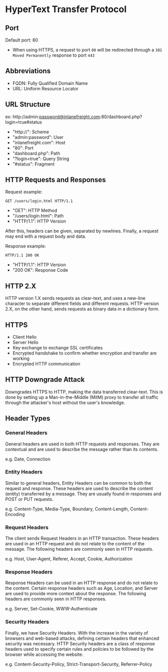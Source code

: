 # HyperText Transfer Protocol

## Port

Default port: 80
- When using HTTPS, a request to port `80` will be redirected through a `301 Moved Permanently` response to port `443`

## Abbreviations

- FQDN: Fully Qualified Domain Name
- URL: Uniform Resource Locator

## URL Structure

ex: http://admin:password@inlanefreight.com:80/dashboard.php?login=true#status
- "http://": Scheme
- "admin:password": User
- "inlanefreight.com": Host
- "80": Port
- "dashboard.php": Path
- "?login=true": Query String
- "#status": Fragment

## HTTP Requests and Responses

Request example:
```http
GET /users/login.html HTTP/1.1
```
- "GET": HTTP Method
- "/users/login.html": Path
- "HTTP/1.1": HTTP Version

After this, headers can be given, separated by newlines.
Finally, a request may end with a request body and data.

Response example:
```http
HTTP/1.1 200 OK
```
- "HTTP/1.1": HTTP Version
- "200 OK": Response Code

## HTTP 2.X

HTTP version 1.X sends requests as clear-text, and uses a new-line character to separate different fields and different requests. HTTP version 2.X, on the other hand, sends requests as binary data in a dictionary form.

## HTTPS

- Client Hello
- Server Hello
- Key exchange to exchange SSL certificates
- Encrypted handshake to confirm whether encryption and transfer are working
- Encrypted HTTP communication

## HTTP Downgrade Attack

Downgrades HTTPS to HTTP, making the data transferred clear-text. This is done by setting up a Man-in-the-Middle (MitM) proxy to transfer all traffic through the attacker's host without the user's knowledge.

## Header Types

### General Headers

General headers are used in both HTTP requests and responses. They are contextual and are used to describe the message rather than its contents.

e.g. Date, Connection

### Entity Headers

Similar to general headers, Entity Headers can be common to both the request and response. These headers are used to describe the content (entity) transferred by a message. They are usually found in responses and POST or PUT requests.

e.g. Content-Type, Media-Type, Boundary, Content-Length, Content-Encoding

### Request Headers

The client sends Request Headers in an HTTP transaction. These headers are used in an HTTP request and do not relate to the content of the message. The following headers are commonly seen in HTTP requests.

e.g. Host, User-Agent, Referer, Accept, Cookie, Authorization

### Response Headers

Response Headers can be used in an HTTP response and do not relate to the content. Certain response headers such as Age, Location, and Server are used to provide more context about the response. The following headers are commonly seen in HTTP responses.

e.g. Server, Set-Cookie, WWW-Authenticate

### Security Headers

Finally, we have Security Headers. With the increase in the variety of browsers and web-based attacks, defining certain headers that enhanced security was necessary. HTTP Security headers are a class of response headers used to specify certain rules and policies to be followed by the browser while accessing the website.

e.g. Content-Security-Policy, Strict-Transport-Security, Referrer-Policy
